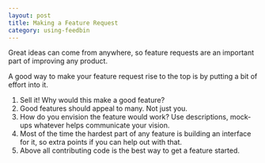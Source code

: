```yaml
---
layout: post
title: Making a Feature Request
category: using-feedbin
---
```


Great ideas can come from anywhere, so feature requests are an important part of improving any product.

A good way to make your feature request rise to the top is by putting a bit of effort into it.

1. Sell it! Why would this make a good feature?
2. Good features should appeal to many. Not just you.
3. How do you envision the feature would work? Use descriptions, mock-ups whatever helps communicate your vision.
4. Most of the time the hardest part of any feature is building an interface for it, so extra points if you can help out with that.
4. Above all contributing code is the best way to get a feature started.
